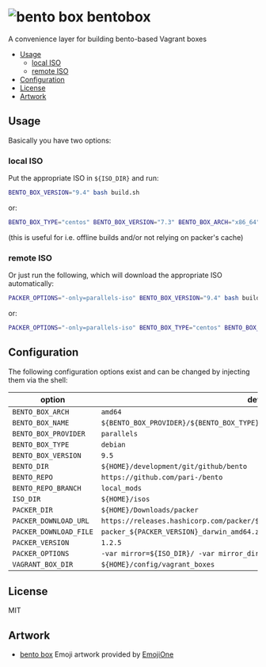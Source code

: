 # ![bento box](https://api.emojione.com/emoji/1f371/download/32) bentobox

A convenience layer for building bento-based Vagrant boxes

<!-- toc -->

- [Usage](#usage)
  * [local ISO](#local-iso)
  * [remote ISO](#remote-iso)
- [Configuration](#configuration)
- [License](#license)
- [Artwork](#artwork)

<!-- tocstop -->

## Usage

Basically you have two options:

### local ISO

Put the appropriate ISO in `${ISO_DIR}` and run:

```bash
BENTO_BOX_VERSION="9.4" bash build.sh
```

or:

```bash
BENTO_BOX_TYPE="centos" BENTO_BOX_VERSION="7.3" BENTO_BOX_ARCH="x86_64" bash build.sh
```

(this is useful for i.e. offline builds and/or not relying on packer's cache)

### remote ISO

Or just run the following, which will download the appropriate ISO automatically:

```bash
PACKER_OPTIONS="-only=parallels-iso" BENTO_BOX_VERSION="9.4" bash build.sh
```

or:

```bash
PACKER_OPTIONS="-only=parallels-iso" BENTO_BOX_TYPE="centos" BENTO_BOX_VERSION="7.3" BENTO_BOX_ARCH="x86_64" bash build.sh
```

## Configuration

The following configuration options exist and can be changed by injecting them
via the shell:

option | default
------ | -------
`BENTO_BOX_ARCH` | `amd64` 
`BENTO_BOX_NAME` | `${BENTO_BOX_PROVIDER}/${BENTO_BOX_TYPE}-${BENTO_BOX_VERSION}`
`BENTO_BOX_PROVIDER` | `parallels`
`BENTO_BOX_TYPE` | `debian` 
`BENTO_BOX_VERSION` | `9.5`
`BENTO_DIR` | `${HOME}/development/git/github/bento`
`BENTO_REPO` | `https://github.com/pari-/bento` 
`BENTO_REPO_BRANCH` | `local_mods`
`ISO_DIR` | `${HOME}/isos` 
`PACKER_DIR` | `${HOME}/Downloads/packer` 
`PACKER_DOWNLOAD_URL` | `https://releases.hashicorp.com/packer/${PACKER_VERSION}/${PACKER_DOWNLOAD_FILE}` 
`PACKER_DOWNLOAD_FILE` | `packer_${PACKER_VERSION}_darwin_amd64.zip`
`PACKER_VERSION` | `1.2.5`
`PACKER_OPTIONS` | `-var mirror=${ISO_DIR}/ -var mirror_directory= -only="{BENTO_BOX_PROVIDER}-iso`
`VAGRANT_BOX_DIR` | `${HOME}/config/vagrant_boxes` 

## License

MIT

## Artwork
* [bento box](https://api.emojione.com/emoji/1f371/download/32) Emoji artwork provided by [EmojiOne](https://www.emojione.com)
